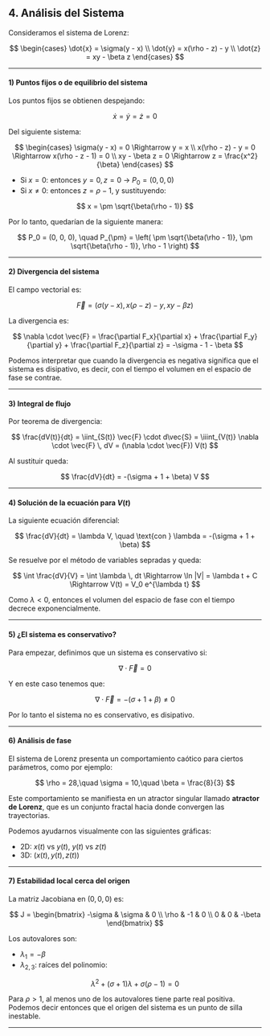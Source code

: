 ## 4. Análisis del Sistema

Consideramos el sistema de Lorenz:

$$
\begin{cases}
\dot{x} = \sigma(y - x) \\
\dot{y} = x(\rho - z) - y \\
\dot{z} = xy - \beta z
\end{cases}
$$

---

#### 1) Puntos fijos o de equilibrio del sistema

Los puntos fijos se obtienen despejando:

$$
\dot{x} = \dot{y} = \dot{z} = 0
$$

Del siguiente sistema:

$$
\begin{cases}
\sigma(y - x) = 0 \Rightarrow y = x \\
x(\rho - z) - y = 0 \Rightarrow x(\rho - z - 1) = 0 \\
xy - \beta z = 0 \Rightarrow z = \frac{x^2}{\beta}
\end{cases}
$$

- Si $x = 0$: entonces $y = 0, z = 0$ → $P_0 = (0, 0, 0)$  
- Si $x \neq 0$: entonces $z = \rho - 1$, y sustituyendo:

$$
x = \pm \sqrt{\beta(\rho - 1)}
$$

Por lo tanto, quedarían de la siguiente manera:

$$
P_0 = (0, 0, 0), \quad P_{\pm} = \left( \pm \sqrt{\beta(\rho - 1)}, \pm \sqrt{\beta(\rho - 1)}, \rho - 1 \right)
$$

---

#### 2) Divergencia del sistema

El campo vectorial es:

$$
\vec{F} = (\sigma(y - x), x(\rho - z) - y, xy - \beta z)
$$

La divergencia es:

$$
\nabla \cdot \vec{F} = \frac{\partial F_x}{\partial x} + \frac{\partial F_y}{\partial y} + \frac{\partial F_z}{\partial z} = -\sigma - 1 - \beta
$$

Podemos interpretar que cuando la divergencia es negativa significa que el sistema es disipativo, es decir, con el tiempo el volumen en el espacio de fase se contrae.

---

#### 3) Integral de flujo

Por teorema de divergencia:

$$
\frac{dV(t)}{dt} = \iint_{S(t)} \vec{F} \cdot d\vec{S} = \iiint_{V(t)} \nabla \cdot \vec{F} \, dV = (\nabla \cdot \vec{F}) V(t)
$$

Al sustituir queda:

$$
\frac{dV}{dt} = -(\sigma + 1 + \beta) V
$$

---

#### 4) Solución de la ecuación para $V(t)$

La siguiente ecuación diferencial:

$$
\frac{dV}{dt} = \lambda V, \quad \text{con } \lambda = -(\sigma + 1 + \beta)
$$

Se resuelve por el método de variables sepradas y queda:

$$
\int \frac{dV}{V} = \int \lambda \, dt \Rightarrow \ln |V| = \lambda t + C \Rightarrow V(t) = V_0 e^{\lambda t}
$$

Como $\lambda < 0$, entonces el volumen del espacio de fase con el tiempo decrece exponencialmente.

---

#### 5) ¿El sistema es conservativo?

Para empezar, definimos que un sistema es conservativo si:

$$
\nabla \cdot \vec{F} = 0
$$

Y en este caso tenemos que:

$$
\nabla \cdot \vec{F} = -(\sigma + 1 + \beta) \neq 0
$$

Por lo tanto el sistema no es conservativo, es disipativo.

---

#### 6) Análisis de fase

El sistema de Lorenz presenta un comportamiento caótico para ciertos parámetros, como por ejemplo:

$$
\rho = 28,\quad \sigma = 10,\quad \beta = \frac{8}{3}
$$

Este comportamiento se manifiesta en un atractor singular llamado **atractor de Lorenz**, que es un conjunto fractal hacia donde convergen las trayectorias.

Podemos ayudarnos visualmente con las siguientes gráficas: 

- 2D: $x(t)$ vs $y(t)$, $y(t)$ vs $z(t)$  
- 3D: $(x(t), y(t), z(t))$

---

#### 7) Estabilidad local cerca del origen

La matriz Jacobiana en $(0, 0, 0)$ es:

$$
J =
\begin{bmatrix}
-\sigma & \sigma & 0 \\
\rho & -1 & 0 \\
0 & 0 & -\beta
\end{bmatrix}
$$

Los autovalores son:

- $\lambda_1 = -\beta$  
- $\lambda_{2,3}$: raíces del polinomio:

$$
\lambda^2 + (\sigma + 1)\lambda + \sigma(\rho - 1) = 0
$$

Para $\rho > 1$, al menos uno de los autovalores tiene parte real positiva.
Podemos decir entonces que el origen del sistema es un punto de silla inestable.

---
